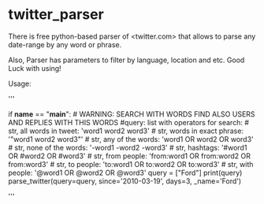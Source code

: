 # twitter_parser
There is free python-based parser of <twitter.com> that allows to parse any date-range by any word or phrase. 

Also, Parser has parameters to filter by language, location and etc. Good Luck with using!   

Usage:


'''

if __name__ == "__main__":
    # WARNING: SEARCH WITH WORDS FIND ALSO USERS AND REPLIES WITH THIS WORDS
    #query: list with operators for search:
    #    str, all words in tweet: 'word1 word2 word3'
    #    str, words in exact phrase: '"word1 word2 word3"'
    #    str, any of the words: 'word1 OR word2 OR word3'
    #    str, none of the words: '-word1 -word2 -word3'
    #    str, hashtags: '#word1 OR #word2 OR #word3'
    #    str, from people: 'from:word1 OR from:word2 OR from:word3'
    #    str, to people: 'to:word1 OR to:word2 OR to:word3'
    #    str, with people: '@word1 OR @word2 OR @word3'
    query = ["Ford"]
    print(query)
    parse_twitter(query=query, since='2010-03-19', days=3, _name='Ford')

'''
